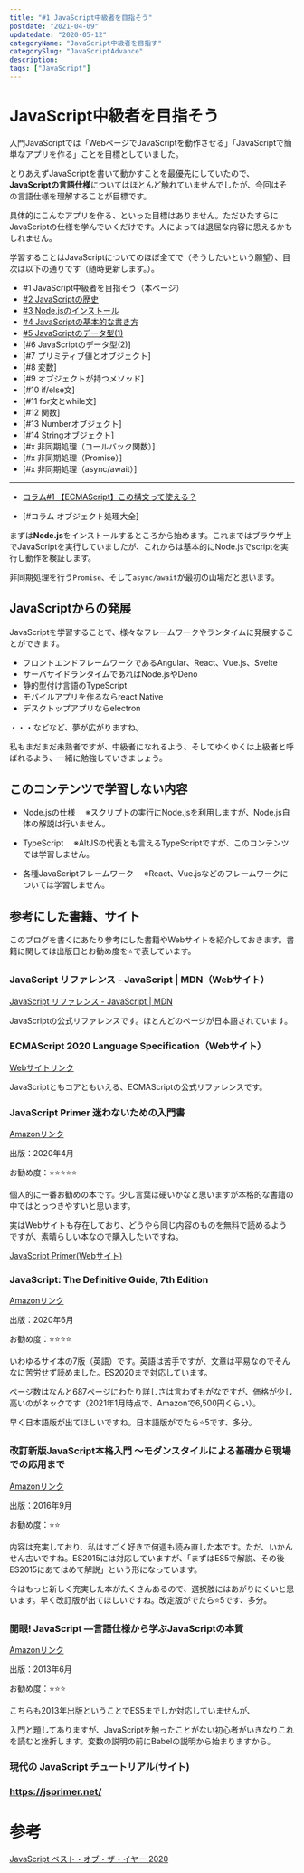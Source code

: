 ```yaml
---
title: "#1 JavaScript中級者を目指そう"
postdate: "2021-04-09"
updatedate: "2020-05-12"
categoryName: "JavaScript中級者を目指す"
categorySlug: "JavaScriptAdvance"
description: 
tags: ["JavaScript"]
---
```


# JavaScript中級者を目指そう

入門JavaScriptでは「WebページでJavaScriptを動作させる」「JavaScriptで簡単なアプリを作る」ことを目標としていました。

とりあえずJavaScriptを書いて動かすことを最優先にしていたので、**JavaScriptの言語仕様**についてはほとんど触れていませんでしたが、今回はその言語仕様を理解することが目標です。

具体的にこんなアプリを作る、といった目標はありません。ただひたすらにJavaScriptの仕様を学んでいくだけです。人によっては退屈な内容に思えるかもしれません。

学習することはJavaScriptについてのほぼ全てで（そうしたいという願望）、目次は以下の通りです（随時更新します。）。

- \#1 JavaScript中級者を目指そう（本ページ）
- [#2 JavaScriptの歴史](http://blog.toriwatari.work/JavaScriptAdvance/02/)
- [#3 Node.jsのインストール](http://blog.toriwatari.work/JavaScriptAdvance/03/)
- [#4 JavaScriptの基本的な書き方](http://blog.toriwatari.work/JavaScriptAdvance/04/)
- [#5 JavaScriptのデータ型(1)](http://blog.toriwatari.work/JavaScriptAdvance/05/)
- [#6 JavaScriptのデータ型(2)]
- [#7 プリミティブ値とオブジェクト]
- [#8 変数]
- [#9 オブジェクトが持つメソッド]
- [#10 if/else文]
- [#11 for文とwhile文]
- [#12 関数]
- [#13 Numberオブジェクト]
- [#14 Stringオブジェクト]
- [#x 非同期処理（コールバック関数）]
- [#x 非同期処理（Promise）]
- [#x 非同期処理（async/await）]

---

- [コラム#1 【ECMAScript】この構文って使える？](http://blog.toriwatari.work/JavaScriptAdvance/column01/)

- [#コラム オブジェクト処理大全]

まずは**Node.js**をインストールするところから始めます。これまではブラウザ上でJavaScriptを実行していましたが、これからは基本的にNode.jsでscriptを実行し動作を検証します。

非同期処理を行う`Promise`、そして`async/await`が最初の山場だと思います。

## JavaScriptからの発展

JavaScriptを学習することで、様々なフレームワークやランタイムに発展することができます。

- フロントエンドフレームワークであるAngular、React、Vue.js、Svelte
- サーバサイドランタイムであればNode.jsやDeno
- 静的型付け言語のTypeScript
- モバイルアプリを作るならreact Native
- デスクトップアプリならelectron

・・・などなど、夢が広がりますね。

私もまだまだ未熟者ですが、中級者になれるよう、そしてゆくゆくは上級者と呼ばれるよう、一緒に勉強していきましょう。

## このコンテンツで学習しない内容

- Node.jsの仕様
　※スクリプトの実行にNode.jsを利用しますが、Node.js自体の解説は行いません。

- TypeScript
　※AltJSの代表とも言えるTypeScriptですが、このコンテンツでは学習しません。

- 各種JavaScriptフレームワーク
　※React、Vue.jsなどのフレームワークについては学習しません。

## 参考にした書籍、サイト

このブログを書くにあたり参考にした書籍やWebサイトを紹介しておきます。書籍に関しては出版日とお勧め度を⭐️で表しています。

### JavaScript リファレンス - JavaScript | MDN（Webサイト）

[JavaScript リファレンス - JavaScript | MDN](https://developer.mozilla.org/ja/docs/Web/JavaScript/Reference)

JavaScriptの公式リファレンスです。ほとんどのページが日本語されています。

### ECMAScript 2020 Language Specification（Webサイト）

[Webサイトリンク](https://262.ecma-international.org/11.0/)

JavaScriptともコアともいえる、ECMAScriptの公式リファレンスです。

### JavaScript Primer 迷わないための入門書

[Amazonリンク](https://www.amazon.co.jp/JavaScript-Primer-%E8%BF%B7%E3%82%8F%E3%81%AA%E3%81%84%E3%81%9F%E3%82%81%E3%81%AE%E5%85%A5%E9%96%80%E6%9B%B8-azu/dp/4048930737/ref=cm_cr_arp_d_pl_foot_top?ie=UTF8)

出版：2020年4月

お勧め度：⭐⭐️⭐⭐️⭐️

個人的に一番お勧めの本です。少し言葉は硬いかなと思いますが本格的な書籍の中ではとっつきやすいと思います。

実はWebサイトも存在しており、どうやら同じ内容のものを無料で読めるようですが、素晴らしい本なので購入したいですね。

[JavaScript Primer(Webサイト)](https://jsprimer.net/)

### JavaScript: The Definitive Guide, 7th Edition

[Amazonリンク](https://www.amazon.co.jp/Javascript-Definitive-Most-used-Programming-Language/dp/1491952024/ref=pd_lpo_14_t_0/356-6084002-4274440?_encoding=UTF8&pd_rd_i=1491952024&pd_rd_r=4c12a428-25c6-4422-8ba4-1c7b4bf8c7a7&pd_rd_w=oYNI9&pd_rd_wg=d464b&pf_rd_p=43793539-bb55-42ca-a906-e224e71aa7fd&pf_rd_r=0A4E885RX080FC2565YP&psc=1&refRID=0A4E885RX080FC2565YP)

出版：2020年6月

お勧め度：⭐⭐️⭐️⭐️

いわゆるサイ本の7版（英語）です。英語は苦手ですが、文章は平易なのでそんなに苦労せず読めました。ES2020まで対応しています。

ページ数はなんと687ページにわたり詳しさは言わずもがなですが、価格が少し高いのがネックです（2021年1月時点で、Amazonで6,500円くらい）。

早く日本語版が出てほしいですね。日本語版がでたら️⭐5です、多分。️

### 改訂新版JavaScript本格入門 ～モダンスタイルによる基礎から現場での応用まで

[Amazonリンク](https://www.amazon.co.jp/dp/B01LYO6C1N/ref=dp-kindle-redirect?_encoding=UTF8&btkr=1)

出版：2016年9月

お勧め度：⭐⭐️

内容は充実しており、私はすごく好きで何週も読み直した本です。ただ、いかんせん古いですね。ES2015には対応していますが、「まずはES5で解説、その後ES2015にあてはめて解説」という形になっています。

今はもっと新しく充実した本がたくさんあるので、選択肢にはあがりにくいと思います。早く改訂版が出てほしいですね。改定版がでたら️⭐5です、多分。️

### 開眼! JavaScript ―言語仕様から学ぶJavaScriptの本質

[Amazonリンク](https://www.amazon.co.jp/%E9%96%8B%E7%9C%BC-JavaScript-%E2%80%95%E8%A8%80%E8%AA%9E%E4%BB%95%E6%A7%98%E3%81%8B%E3%82%89%E5%AD%A6%E3%81%B6JavaScript%E3%81%AE%E6%9C%AC%E8%B3%AA-Cody-Lindley/dp/487311621X/ref=sr_1_6?__mk_ja_JP=%E3%82%AB%E3%82%BF%E3%82%AB%E3%83%8A&crid=1J2KZFHJO1CQN&dchild=1&keywords=javascript+%E3%82%AA%E3%83%A9%E3%82%A4%E3%83%AA%E3%83%BC&qid=1619239437&sprefix=javascript+%2Caps%2C335&sr=8-6)

出版：2013年6月

お勧め度：⭐⭐️⭐️

こちらも2013年出版ということでES5までしか対応していませんが、

入門と題してありますが、JavaScriptを触ったことがない初心者がいきなりこれを読むと挫折します。変数の説明の前にBabelの説明から始まりますから。



### 現代の JavaScript チュートリアル(サイト)

### https://jsprimer.net/




# 参考

[JavaScript ベスト・オブ・ザ・イヤー 2020](https://risingstars.js.org/2020/ja)
